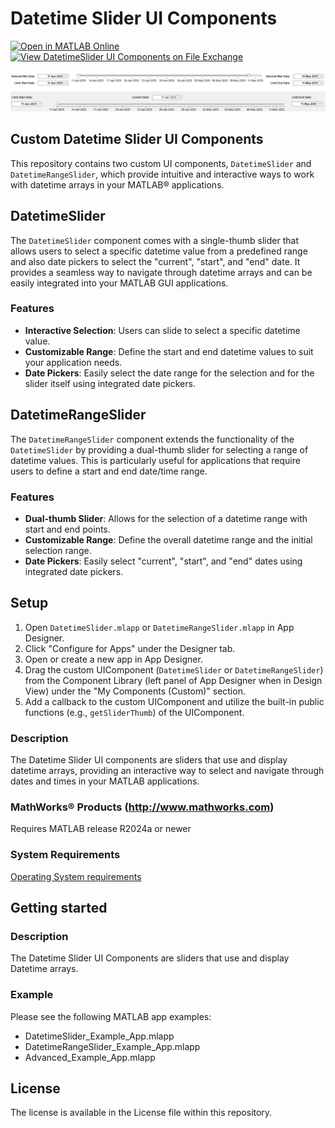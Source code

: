 # Datetime Slider UI Components

[![Open in MATLAB Online](https://www.mathworks.com/images/responsive/global/open-in-matlab-online.svg)](https://matlab.mathworks.com/open/github/v1?repo=mathworks/datetimeslider-uicomponents)
[![View DatetimeSlider UI Components on File Exchange](https://www.mathworks.com/matlabcentral/images/matlab-file-exchange.svg)](https://www.mathworks.com/matlabcentral/fileexchange/180805-datetime-sliders)

![Datetime Sliders](DatetimeSliders.png)

## Custom Datetime Slider UI Components

This repository contains two custom UI components, `DatetimeSlider` and `DatetimeRangeSlider`, which provide intuitive and interactive ways to work with datetime arrays in your MATLAB&reg; applications.

## DatetimeSlider

The `DatetimeSlider` component comes with a single-thumb slider that allows users to select a specific datetime value from a predefined range and also date pickers to select the "current", "start", and "end" date. It provides a seamless way to navigate through datetime arrays and can be easily integrated into your MATLAB GUI applications.

### Features
- **Interactive Selection**: Users can slide to select a specific datetime value.
- **Customizable Range**: Define the start and end datetime values to suit your application needs.
- **Date Pickers**: Easily select the date range for the selection and for the slider itself using integrated date pickers.

## DatetimeRangeSlider

The `DatetimeRangeSlider` component extends the functionality of the `DatetimeSlider` by providing a dual-thumb slider for selecting a range of datetime values. This is particularly useful for applications that require users to define a start and end date/time range.

### Features
- **Dual-thumb Slider**: Allows for the selection of a datetime range with start and end points.
- **Customizable Range**: Define the overall datetime range and the initial selection range.
- **Date Pickers**: Easily select "current", "start", and "end" dates using integrated date pickers.

## Setup 

1. Open `DatetimeSlider.mlapp` or `DatetimeRangeSlider.mlapp` in App Designer.
2. Click "Configure for Apps" under the Designer tab.
3. Open or create a new app in App Designer.
4. Drag the custom UIComponent (`DatetimeSlider` or `DatetimeRangeSlider`) from the Component Library (left panel of App Designer when in Design View) under the "My Components (Custom)" section.
5. Add a callback to the custom UIComponent and utilize the built-in public functions (e.g., `getSliderThumb`) of the UIComponent.


### Description

The Datetime Slider UI components are sliders that use and display datetime arrays, providing an interactive way to select and navigate through dates and times in your MATLAB applications.

### MathWorks&reg; Products (http://www.mathworks.com)

Requires MATLAB release R2024a or newer

### System Requirements

[Operating System requirements](https://www.mathworks.com/support/requirements/previous-releases.html)

## Getting started

### Description

The Datetime Slider UI Components are sliders that use and display Datetime arrays.

### Example
Please see the following MATLAB app examples:
- DatetimeSlider_Example_App.mlapp
- DatetimeRangeSlider_Example_App.mlapp
- Advanced_Example_App.mlapp

## License

The license is available in the License file within this repository.
